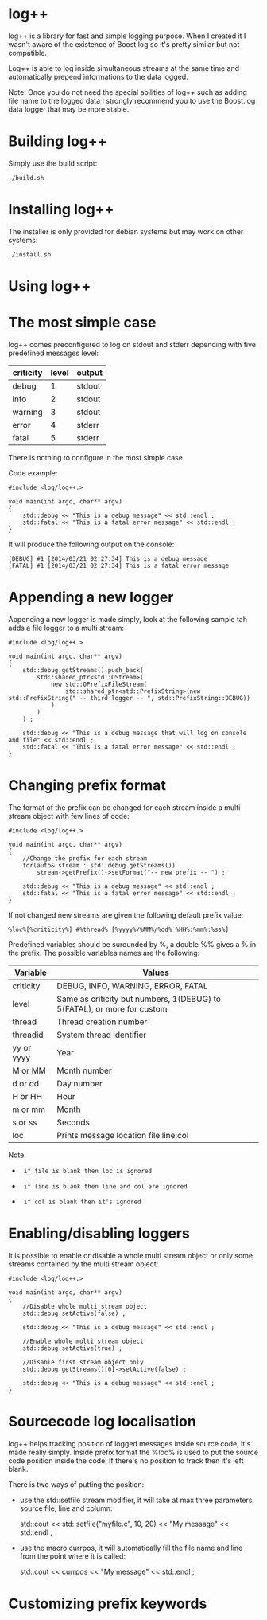 log++
======

log++ is a library for fast and simple logging purpose. When I created it I wasn't aware of the existence of Boost.log so it's pretty similar but not compatible. 

Log++ is able to log inside simultaneous streams at the same time and automatically prepend informations to the data logged.

Note: Once you do not need the special abilities  of log++ such as adding file name to the logged data I strongly recommend you to use the Boost.log data logger that may be more stable. 

Building log++
=====

Simply use the build script:

    ./build.sh
    
Installing log++
=====

The installer is only provided for debian systems but may work on other systems:

    ./install.sh

Using log++
=====

The most simple case
====

log++ comes preconfigured to log on stdout and stderr depending with five predefined messages level:

| criticity     | level         | output
| ------------- | ------------- | -------------
| debug         | 1             | stdout
| info          | 2             | stdout
| warning       | 3             | stdout
| error         | 4             | stderr
| fatal         | 5             | stderr

There is nothing to configure in the most simple case.

Code example:

    #include <log/log++.>
    
    void main(int argc, char** argv)
    {
    	std::debug << "This is a debug message" << std::endl ;
    	std::fatal << "This is a fatal error message" << std::endl ;
    }
    
It will produce the following output on the console:

    [DEBUG] #1 [2014/03/21 02:27:34] This is a debug message
    [FATAL] #1 [2014/03/21 02:27:34] This is a fatal error message

Appending a new logger
====
Appending a new logger is made simply, look at the following sample tah adds a file logger to a multi stream:


    #include <log/log++.>
    
    void main(int argc, char** argv)
    {
		std::debug.getStreams().push_back(
			std::shared_ptr<std::OStream>(
				new std::OPrefixFileStream(
					std::shared_ptr<std::PrefixString>(new std::PrefixString(" -- third logger -- ", std::PrefixString::DEBUG))
				)
			)
		) ;

    	std::debug << "This is a debug message that will log on console and file" << std::endl ;
    	std::fatal << "This is a fatal error message" << std::endl ;
    }
  

Changing prefix format
====
The format of the prefix can be changed for each stream inside a multi stream object with few lines of code:

    #include <log/log++.>
    
    void main(int argc, char** argv)
    {
    	//Change the prefix for each stream 
    	for(auto& stream : std::debug.getStreams())
    		stream->getPrefix()->setFormat("-- new prefix -- ") ;
    	
    	std::debug << "This is a debug message" << std::endl ;
    	std::fatal << "This is a fatal error message" << std::endl ;
    }
    
If not changed new streams are given the following default prefix value:

    %loc%[%criticity%] #%thread% [%yyyy%/%MM%/%dd% %HH%:%mm%:%ss%] 

Predefined variables should be surounded by %, a double %% gives a % in the prefix. The possible variables names are the following:

| Variable | Values |
| ------------- | ------------- |
| criticity | DEBUG, INFO, WARNING, ERROR, FATAL |
| level | Same as criticity but numbers, 1(DEBUG) to 5(FATAL), or more for custom |
| thread | Thread creation number |
| threadid | System thread identifier |
| yy or yyyy | Year |
| M or MM | Month number |
| d or dd | Day number |
| H or HH | Hour |
| m or mm | Month |
| s or ss | Seconds |  
| loc | Prints message location file:line:col |

Note: 
 * 		if file is blank then loc is ignored
 * 		if line is blank then line and col are ignored
 * 		if col is blank then it's ignored

Enabling/disabling loggers
====

It is possible to enable or disable a whole multi stream object or only some streams contained by the multi stream object:

    #include <log/log++.>
    
    void main(int argc, char** argv)
    {
		//Disable whole multi stream object
		std::debug.setActive(false) ;

    	std::debug << "This is a debug message" << std::endl ;
		
		//Enable whole multi stream object
		std::debug.setActive(true) ;

		//Disable first stream object only
		std::debug.getStreams()[0]->setActive(false) ;
		
    	std::debug << "This is a debug message" << std::endl ;
    }


Sourcecode log localisation
====

log++ helps tracking position of logged messages inside source code, it's made really simply. Inside prefix format the %loc% is used to put the source code position inside the code. 
If there's no position to track then it's left blank.

There is two ways of putting the position:

 * use the std::setfile stream modifier, it will take at max three parameters, source file, line and column:
 
    std::cout << std::setfile("myfile.c", 10, 20) << "My message" << std::endl ;
    
 * use the macro currpos, it will automatically fill the file name and line from the point where it is called:

    std::cout << currpos << "My message" << std::endl ;
 

Customizing prefix keywords
====

